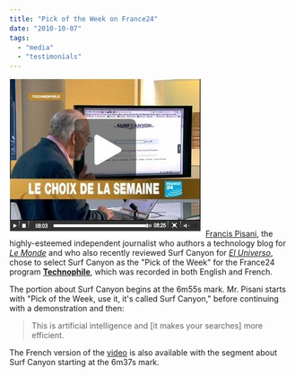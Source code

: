 ```yaml
---
title: "Pick of the Week on France24"
date: "2010-10-07"
tags: 
  - "media"
  - "testimonials"
---
```


[![](/assets/images/rank-dynamics/France24-Technophile-Video1.jpg "France24 Technophile Video")](http://www.france24.com/en/20101006-technophile-slum-kibera-nairobi-kenya-map-google-street-view-instant-spying-on-employees-france-surfcanyon-searches)[Francis Pisani](http://www.france24.com/en/category/tags-auteurs/francis-pisani), the highly-esteemed independent journalist who authors a technology blog for [_Le Monde_](http://pisani.blog.lemonde.fr/) and who also recently reviewed Surf Canyon for [_El Universo_](http://blog.surfcanyon.com/2010/08/24/improving-your-search-according-to-the-universe/), chose to select Surf Canyon as the "Pick of the Week" for the France24 program **[Technophile](http://www.france24.com/en/20101006-technophile-slum-kibera-nairobi-kenya-map-google-street-view-instant-spying-on-employees-france-surfcanyon-searches)**, which was recorded in both English and French.

The portion about Surf Canyon begins at the 6m55s mark. Mr. Pisani starts with "Pick of the Week, use it, it's called Surf Canyon," before continuing with a demonstration and then:

> This is artificial intelligence and \[it makes your searches\] more efficient.

The French version of the [video](http://www.france24.com/fr/20101006-technophile-bidonville-kibera-nairobi-kenya-carte-google-street-view-instant-surveiller-salaries-surfcanyon-recherches) is also available with the segment about Surf Canyon starting at the 6m37s mark.
